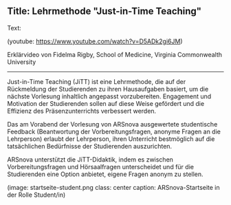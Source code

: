 Title: Lehrmethode "Just-in-Time Teaching"
----
Text:

(youtube: https://www.youtube.com/watch?v=D5ADk2gi6JM)

Erklärvideo von Fidelma Rigby, School of Medicine, Virginia Commonwealth University

****

Just-in-Time Teaching (JiTT) ist eine Lehrmethode, die auf der Rückmeldung der Studierenden zu ihren Hausaufgaben basiert, um die nächste Vorlesung inhaltlich angepasst vorzubereiten. Engagement und Motivation der Studierenden sollen auf diese Weise gefördert und die Effizienz des Präsenzunterrichts verbessert werden.

Das am Vorabend der Vorlesung von ARSnova ausgewertete studentische Feedback (Beantwortung der Vorbereitungsfragen, anonyme Fragen an die Lehrperson) erlaubt der Lehrperson, ihren Unterricht bestmöglich auf die tatsächlichen Bedürfnisse der Studierenden auszurichten.

ARSnova unterstützt die JiTT-Didaktik, indem es zwischen Vorbereitungsfragen und Hörsaalfragen unterscheidet und für die Studierenden eine Option anbietet, eigene Fragen anonym zu stellen.

(image: startseite-student.png class: center caption: ARSnova-Startseite in der Rolle Student/in)
